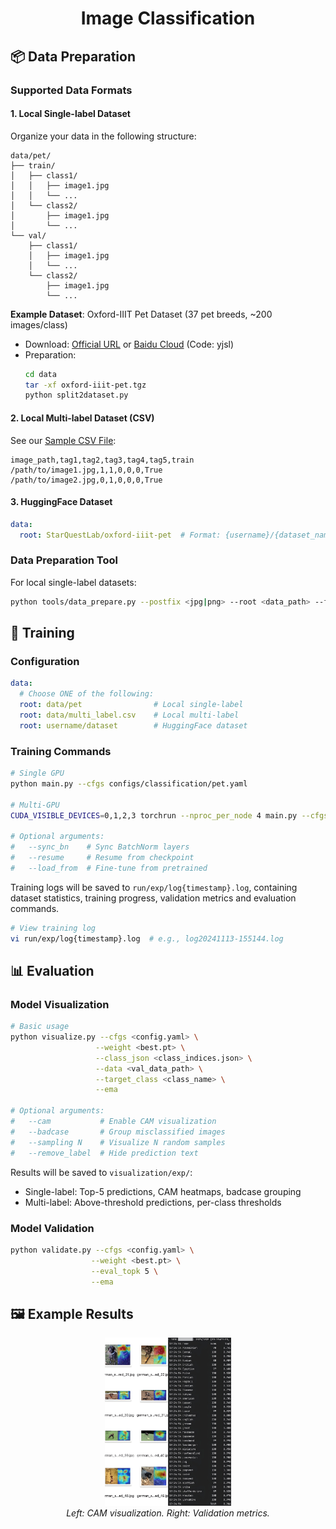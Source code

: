 # <div align="center">Image Classification</div>

## 📦 Data Preparation

### Supported Data Formats

#### 1. Local Single-label Dataset
Organize your data in the following structure:
```
data/pet/
├── train/
│   ├── class1/
│   │   ├── image1.jpg
│   │   └── ...
│   └── class2/
│       ├── image1.jpg
│       └── ...
└── val/
    ├── class1/
    │   ├── image1.jpg
    │   └── ...
    └── class2/
        ├── image1.jpg
        └── ...
```

**Example Dataset**: Oxford-IIIT Pet Dataset (37 pet breeds, ~200 images/class)
- Download: [Official URL](https://s3.amazonaws.com/fast-ai-imageclas/oxford-iiit-pet.tgz) or [Baidu Cloud](https://pan.baidu.com/s/1PjM6kPoTyzNYPZkpmDoC6A) (Code: yjsl)
- Preparation:
  ```bash
  cd data
  tar -xf oxford-iiit-pet.tgz
  python split2dataset.py
  ```

#### 2. Local Multi-label Dataset (CSV)
See our [Sample CSV File](../../data/toy-multi-cls.csv):
```csv
image_path,tag1,tag2,tag3,tag4,tag5,train
/path/to/image1.jpg,1,1,0,0,0,True
/path/to/image2.jpg,0,1,0,0,0,True
```

#### 3. HuggingFace Dataset
```yaml
data:
  root: StarQuestLab/oxford-iiit-pet  # Format: {username}/{dataset_name}
```

### Data Preparation Tool
For local single-label datasets:
```bash
python tools/data_prepare.py --postfix <jpg|png> --root <data_path> --frac <train_set_ratio>
```

## 🚀 Training

### Configuration
```yaml
data:
  # Choose ONE of the following:
  root: data/pet                # Local single-label
  root: data/multi_label.csv    # Local multi-label
  root: username/dataset        # HuggingFace dataset
```

### Training Commands
```bash
# Single GPU
python main.py --cfgs configs/classification/pet.yaml

# Multi-GPU
CUDA_VISIBLE_DEVICES=0,1,2,3 torchrun --nproc_per_node 4 main.py --cfgs configs/classification/pet.yaml

# Optional arguments:
#   --sync_bn    # Sync BatchNorm layers
#   --resume     # Resume from checkpoint
#   --load_from  # Fine-tune from pretrained
```

Training logs will be saved to `run/exp/log{timestamp}.log`, containing dataset statistics, training progress, validation metrics and evaluation commands.
```bash
# View training log
vi run/exp/log{timestamp}.log  # e.g., log20241113-155144.log
```

## 📊 Evaluation

### Model Visualization
```bash
# Basic usage
python visualize.py --cfgs <config.yaml> \
                   --weight <best.pt> \
                   --class_json <class_indices.json> \
                   --data <val_data_path> \
                   --target_class <class_name> \
                   --ema

# Optional arguments:
#   --cam           # Enable CAM visualization
#   --badcase       # Group misclassified images
#   --sampling N    # Visualize N random samples
#   --remove_label  # Hide prediction text
```

Results will be saved to `visualization/exp/`:
- Single-label: Top-5 predictions, CAM heatmaps, badcase grouping
- Multi-label: Above-threshold predictions, per-class thresholds

### Model Validation
```bash
python validate.py --cfgs <config.yaml> \
                  --weight <best.pt> \
                  --eval_topk 5 \
                  --ema
```

## 🖼️ Example Results

<p align="center">
  <img src="../../misc/visual&validation.jpg" width="40%">
  <br>
  <em>Left: CAM visualization. Right: Validation metrics.</em>
</p>